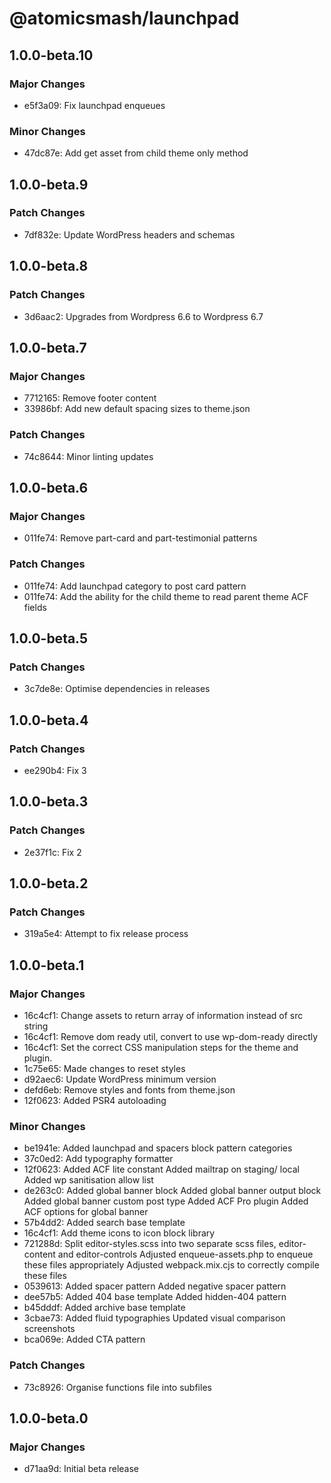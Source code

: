 # @atomicsmash/launchpad

## 1.0.0-beta.10

### Major Changes

- e5f3a09: Fix launchpad enqueues

### Minor Changes

- 47dc87e: Add get asset from child theme only method

## 1.0.0-beta.9

### Patch Changes

- 7df832e: Update WordPress headers and schemas

## 1.0.0-beta.8

### Patch Changes

- 3d6aac2: Upgrades from Wordpress 6.6 to Wordpress 6.7

## 1.0.0-beta.7

### Major Changes

- 7712165: Remove footer content
- 33986bf: Add new default spacing sizes to theme.json

### Patch Changes

- 74c8644: Minor linting updates

## 1.0.0-beta.6

### Major Changes

- 011fe74: Remove part-card and part-testimonial patterns

### Patch Changes

- 011fe74: Add launchpad category to post card pattern
- 011fe74: Add the ability for the child theme to read parent theme ACF fields

## 1.0.0-beta.5

### Patch Changes

- 3c7de8e: Optimise dependencies in releases

## 1.0.0-beta.4

### Patch Changes

- ee290b4: Fix 3

## 1.0.0-beta.3

### Patch Changes

- 2e37f1c: Fix 2

## 1.0.0-beta.2

### Patch Changes

- 319a5e4: Attempt to fix release process

## 1.0.0-beta.1

### Major Changes

- 16c4cf1: Change assets to return array of information instead of src string
- 16c4cf1: Remove dom ready util, convert to use wp-dom-ready directly
- 16c4cf1: Set the correct CSS manipulation steps for the theme and plugin.
- 1c75e65: Made changes to reset styles
- d92aec6: Update WordPress minimum version
- defd6eb: Remove styles and fonts from theme.json
- 12f0623: Added PSR4 autoloading

### Minor Changes

- be1941e: Added launchpad and spacers block pattern categories
- 37c0ed2: Add typography formatter
- 12f0623: Added ACF lite constant
  Added mailtrap on staging/ local
  Added wp sanitisation allow list
- de263c0: Added global banner block
  Added global banner output block
  Added global banner custom post type
  Added ACF Pro plugin
  Added ACF options for global banner
- 57b4dd2: Added search base template
- 16c4cf1: Add theme icons to icon block library
- 721288d: Split editor-styles.scss into two separate scss files, editor-content and editor-controls
  Adjusted enqueue-assets.php to enqueue these files appropriately
  Adjusted webpack.mix.cjs to correctly compile these files
- 0539613: Added spacer pattern
  Added negative spacer pattern
- dee57b5: Added 404 base template
  Added hidden-404 pattern
- b45dddf: Added archive base template
- 3cbae73: Added fluid typographies
  Updated visual comparison screenshots
- bca069e: Added CTA pattern

### Patch Changes

- 73c8926: Organise functions file into subfiles

## 1.0.0-beta.0

### Major Changes

- d71aa9d: Initial beta release
